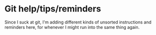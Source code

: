 Git help/tips/reminders
=======================

Since I suck at git, I'm adding different kinds of unsorted instructions and reminders here, for whenever I might run into the same thing again.